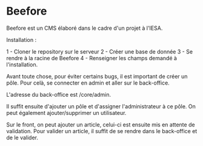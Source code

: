 # Beefore

Beefore est un CMS élaboré dans le cadre d'un projet à l'IESA. 

Installation : 

1 - Cloner le repository sur le serveur
2 - Créer une base de donnée
3 - Se rendre à la racine de Beefore
4 - Renseigner les champs demandé à l'installation.


Avant toute chose, pour éviter certains bugs, il est important de créer un pôle. Pour celà, se connecter en admin et aller sur le back-office.

L'adresse du back-office est /core/admin.

Il suffit ensuite d'ajouter un pôle et d'assigner l'administrateur à ce pôle. On peut également ajouter/supprimer un utilisateur.

Sur le front, on peut ajouter un article, celui-ci est ensuite mis en attente de validation. Pour valider un article, il suffit de se rendre dans
le back-office et de le valider.

